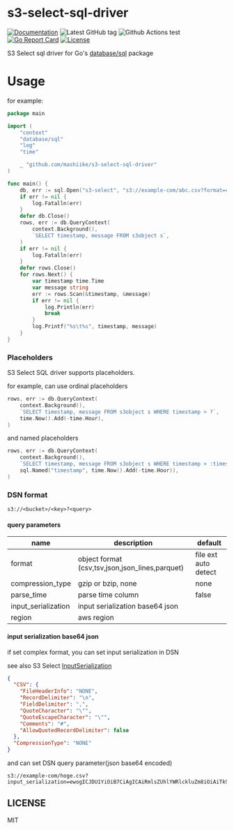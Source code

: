 # s3-select-sql-driver

[![Documentation](https://godoc.org/github.com/mashiike/s3-select-sql-driver?status.svg)](https://godoc.org/github.com/mashiike/s3-select-sql-driver)
![Latest GitHub tag](https://img.shields.io/github/tag/mashiike/s3-select-sql-driver.svg)
![Github Actions test](https://github.com/mashiike/s3-select-sql-driver/workflows/Test/badge.svg?branch=main)
[![Go Report Card](https://goreportcard.com/badge/mashiike/s3-select-sql-driver)](https://goreportcard.com/report/mashiike/s3-select-sql-driver)
[![License](https://img.shields.io/badge/license-MIT-blue.svg)](https://github.com/mashiike/s3-select-sql-driver/blob/master/LICENSE)

S3 Select sql driver for Go's [database/sql](https://pkg.go.dev/database/sql) package

# Usage 

for example:

```go 
package main

import (
	"context"
	"database/sql"
	"log"
	"time"

	_ "github.com/mashiike/s3-select-sql-driver"
)

func main() {
	db, err := sql.Open("s3-select", "s3://example-com/abc.csv?format=csv")
	if err != nil {
		log.Fatalln(err)
	}
	defer db.Close()
	rows, err := db.QueryContext(
		context.Background(),
		`SELECT timestamp, message FROM s3object s`,
	)
	if err != nil {
		log.Fatalln(err)
	}
	defer rows.Close()
	for rows.Next() {
		var timestamp time.Time
		var message string
		err := rows.Scan(&timestamp, &message)
		if err != nil {
			log.Println(err)
			break
		}
		log.Printf("%s\t%s", timestamp, message)
	}
}
```

### Placeholders

S3 Select SQL driver supports placeholders.

for example, can use ordinal placeholders

```go
rows, err := db.QueryContext(
    context.Background(),
    `SELECT timestamp, message FROM s3object s WHERE timestamp > ?`,
    time.Now().Add(-time.Hour),
)
```

and named placeholders

```go
rows, err := db.QueryContext(
    context.Background(),
    `SELECT timestamp, message FROM s3object s WHERE timestamp > :timestamp`,
    sql.Named("timestamp", time.Now().Add(-time.Hour)),
)
```

### DSN format

```
s3://<bucket>/<key>?<query>
```

#### query parameters

|name|description|default|
|---|---|---|
|format|object format (csv,tsv,json,json_lines,parquet)|file ext auto detect |
|compression_type|gzip or bzip, none|none|
|parse_time|parse time column|false|
|input_serialization|input serialization base64 json|<nil>|
|region|aws region|<nil>|

#### input serialization base64 json 

if set complex format, you can set input serialization in DSN

see also S3 Select [InputSerialization](https://docs.aws.amazon.com/AmazonS3/latest/API/RESTObjectSELECTContent.html#RESTObjectSELECTContent-InputSerialization)

```json
{
  "CSV": {
    "FileHeaderInfo": "NONE",
    "RecordDelimiter": "\n",
    "FieldDelimiter": ",",
    "QuoteCharacter": "\"",
    "QuoteEscapeCharacter": "\"",
    "Comments": "#",
    "AllowQuotedRecordDelimiter": false
  },
  "CompressionType": "NONE"
}
```

and can set DSN query parameter(json base64 encoded)

```
s3://example-com/hoge.csv?input_serialization=ewogICJDU1YiOiB7CiAgICAiRmlsZUhlYWRlckluZm8iOiAiTk9ORSIsCiAgICAiUmVjb3JkRGVsaW1pdGVyIjogIlxuIiwKICAgICJGaWVsZERlbGltaXRlciI6ICIsIiwKICAgICJRdW90ZUNoYXJhY3RlciI6ICJcIiIsCiAgICAiUXVvdGVFc2NhcGVDaGFyYWN0ZXIiOiAiXCIiLAogICAgIkNvbW1lbnRzIjogIiMiLAogICAgIkFsbG93UXVvdGVkUmVjb3JkRGVsaW1pdGVyIjogZmFsc2UKICB9LAogICJDb21wcmVzc2lvblR5cGUiOiAiTk9ORSIKfQo
```


## LICENSE

MIT


